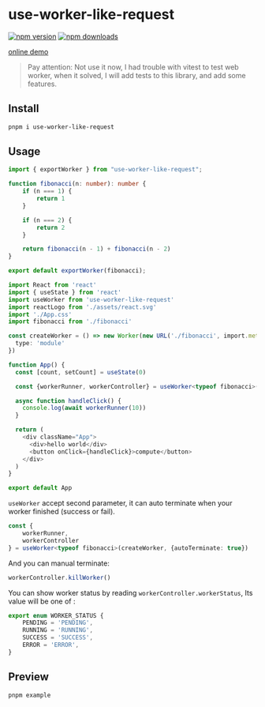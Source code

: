 # use-worker-like-request

[![npm version](https://badgen.net/npm/v/use-worker-like-request)](https://npm.im/use-worker-like-request) 
[![npm downloads](https://badgen.net/npm/dm/use-worker-like-request)](https://npm.im/use-worker-like-request)

[online demo](https://stackblitz.com/edit/vitejs-vite-pzvfnq?embed=1&file=src/App.tsx)

> Pay attention: Not use it now, I had trouble with vitest to test web worker, when it solved, I will add tests to this library, and add some features.

## Install

```bash
pnpm i use-worker-like-request
```

## Usage

```typescript
import { exportWorker } from "use-worker-like-request";

function fibonacci(n: number): number {
    if (n === 1) {
        return 1
    }

    if (n === 2) {
        return 2
    }

    return fibonacci(n - 1) + fibonacci(n - 2)
}

export default exportWorker(fibonacci);
```

```typescript
import React from 'react'
import { useState } from 'react'
import useWorker from 'use-worker-like-request'
import reactLogo from './assets/react.svg'
import './App.css'
import fibonacci from './fibonacci'

const createWorker = () => new Worker(new URL('./fibonacci', import.meta.url), {
  type: 'module'
})

function App() {
  const [count, setCount] = useState(0)

  const {workerRunner, workerController} = useWorker<typeof fibonacci>(createWorker)

  async function handleClick() {
    console.log(await workerRunner(10))
  }

  return (
    <div className="App">
      <div>hello world</div>
      <button onClick={handleClick}>compute</button>
    </div>
  )
}

export default App
```

`useWorker` accept second parameter, it can auto terminate when your worker finished (success or fail).

```typescript
const {
    workerRunner, 
    workerController
} = useWorker<typeof fibonacci>(createWorker, {autoTerminate: true})
```

And you can manual terminate:

```typescript
workerController.killWorker()
```

You can show worker status by reading `workerController.workerStatus`, Its value will be one of :

```typescript
export enum WORKER_STATUS {
    PENDING = 'PENDING',
    RUNNING = 'RUNNING',
    SUCCESS = 'SUCCESS',
    ERROR = 'ERROR',
}
```

## Preview

```bash
pnpm example
```

